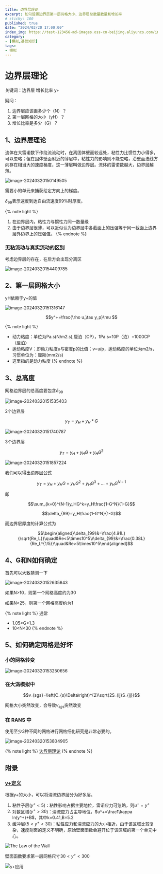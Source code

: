 ```yaml
---
title: 边界层理论
excerpt: 如何设置边界层第一层网格大小、边界层总数量数量和增长率
# sticky: 100
published: true
date: "2024/03/20 17:00:00"
index_img: https://test-123456-md-images.oss-cn-beijing.aliyuncs.com/img/20240320162112.png
category: 
- [模拟,基础知识]
tags:
- 模拟
---
```


# 边界层理论

关键词：<span class="label label-primary">边界层</span> <span class="label label-info">增长比率</span> <span class="label label-success">y+</span>

疑问：

1. 边界层应该画多少个（N）？
2. 第一层网格的大小（yH）？
3. 增长比率是多少（G）？

## 1、边界层理论

流体在大雷诺数下作绕流流动时，在离固体壁面较远处，粘性力比惯性力小得多，可以忽略；但在固体壁面附近的薄层中，粘性力的影响则不能忽略，沿壁面法线方向存在相当大的速度梯度，这一薄层叫做边界层。流体的雷诺数越大，边界层越薄。

![image-20240320150149505](https://test-123456-md-images.oss-cn-beijing.aliyuncs.com/img/image-20240320150149505.png)

需要小的单元来捕获给定方向上的梯度。

${\delta_{99}}$表示速度到达自由流速度99%时厚度。

{% note light %}
1. 在边界层内，粘性力与惯性力同一数量级
2. 由于边界层很薄，可以近似认为边界层中各截面上的压强等于同一截面上边界层外边界上的压强值。
{% endnote %}


### 无粘流动与真实流动的区别

考虑边界层的存在，在后方会出现分离区

![image-20240320154409785](https://test-123456-md-images.oss-cn-beijing.aliyuncs.com/img/image-20240320154409785.png)

## 2、第一层网格大小

yH依赖于y+的值

![image-20240320151316147](https://test-123456-md-images.oss-cn-beijing.aliyuncs.com/img/image-20240320151316147.png)

$$y^+=\frac{\rho u_\tau y_p}\mu $$

{% note light %}
- 动力粘度：单位为Pa.s(N/m2.s),厘泊（CP），1Pa.s=10P（泊）=1000CP（厘泊）
- 运动粘度V：即动力粘度u与密度p的比值：v=u/p，运动粘度的单位为m2/s，习惯单位为：厘斯(mm2/s)
- 这里指的是动力粘度
{% endnote %}

## 3、总高度

网格边界层的总高度要包含${\delta_{99}}$

![image-20240320151535403](https://test-123456-md-images.oss-cn-beijing.aliyuncs.com/img/image-20240320151535403.png)

2个边界层

$$y_T=y_H+y_H*G$$

![image-20240320151740787](https://test-123456-md-images.oss-cn-beijing.aliyuncs.com/img/image-20240320151740787.png)

3个边界层

$$y_T=y_H+y_HG+y_HG^2$$

![image-20240320151857224](https://test-123456-md-images.oss-cn-beijing.aliyuncs.com/img/image-20240320151857224.png)

我们可以得出边界层公式

$$y_T=y_H+y_HG+y_HG^2+y_HG^3+...+y_HG^{N-1}$$

即

$$\sum_{k=0}^{N-1}y_HG^k=y_H\frac{1-G^N}{1-G}$$

$$\delta_{99}=y_H\frac{1-G^N}{1-G}$$

而边界层厚度的计算公式为

$$\begin{aligned}\delta_{99}&=\frac{4.91L}{\sqrt{Re_L}}\quad&Re<5\times10^5\\\delta_{99}&=\frac{0.38L}{Re_L^{1/5}}\quad&Re>5\times10^5\end{aligned}$$

## 4、G和N如何确定

首先可以大致猜测一下

![image-20240320152635843](https://test-123456-md-images.oss-cn-beijing.aliyuncs.com/img/image-20240320152635843.png)

如果N>10，则第一个网格高度约为30

如果N>25，则第一个网格高度约为1

{% note light %}
通常
- 1.05<G<1.3
- 10<N<30
{% endnote %}

## 5、如何确定网格是好坏

### 小的网格转变

![image-20240320153250656](https://test-123456-md-images.oss-cn-beijing.aliyuncs.com/img/image-20240320153250656.png)

### 在大涡模拟中

$$v_{sgs}=\left(C_{s}\Delta\right)^{2}\sqrt{2S_{ij}S_{ij}}$$

网格大小突然改变，会导致$v_{sgs}$突然改变

### 在 RANS 中

使用至少3种不同的网格进行网格细化研究是非常必要的。

![image-20240320153804905](https://test-123456-md-images.oss-cn-beijing.aliyuncs.com/img/image-20240320153804905.png)

{% note light %}
[边界层理论](https://www.youtube.com/watch?v=1gSHN99I7L4&list=PLnJ8lIgfDbkqaOdo-twtuco-qYahdAeG8)
{% endnote %}

## 附录

### [y+定义](https://www.simscale.com/forum/t/what-is-y-yplus/82394)

根据y+的大小，可以将湍流边界层分为好多层。

1. 粘性子层($y^{+} < 5$)：粘性影响占据主要地位，雷诺应力可忽略，则$u^{+} = y^{+}$
2. 对数区域($y^{+} > 30$)：湍流应力占主导地位，$u^+=\frac1\kappa ln(y^+)+B$，其中k=0.41,B=5.2
3. 缓冲层($5 < y^{+} < 30$)：粘性应力和湍流应力的大小相近，由于该区域比较复杂，速度剖面的定义不明确，原始壁面函数会避开位于该区域的第一个单元中心。

![The Law of the Wall](https://test-123456-md-images.oss-cn-beijing.aliyuncs.com/img/20240320162112.png)

壁面函数要求第一层网格尺寸$30<y^{+}<300$

![y+应用](https://test-123456-md-images.oss-cn-beijing.aliyuncs.com/img/20240320164028.png)
